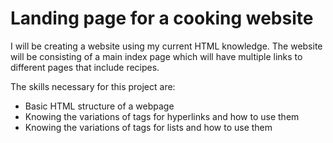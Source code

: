 # Landing page for a cooking website

I will be creating a website using my current HTML knowledge. 
The website will be consisting of a main index page which will have multiple links to different pages that include recipes.

The skills necessary for this project are:
- Basic HTML structure of a webpage
- Knowing the variations of tags for hyperlinks and how to use them
- Knowing the variations of tags for lists and how to use them
